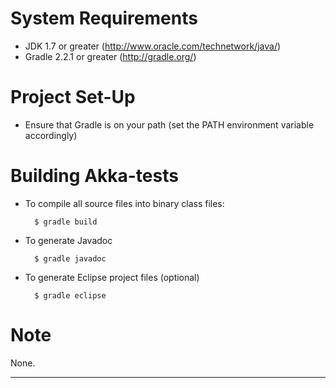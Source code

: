 System Requirements
===================

* JDK 1.7 or greater (http://www.oracle.com/technetwork/java/)
* Gradle 2.2.1 or greater (http://gradle.org/)

Project Set-Up
==============

* Ensure that Gradle is on your path (set the PATH environment variable accordingly)


Building Akka-tests
===================

* To compile all source files into binary class files:

		$ gradle build

* To generate Javadoc

		$ gradle javadoc

* To generate Eclipse project files (optional)

		$ gradle eclipse


Note
====

None.


---
